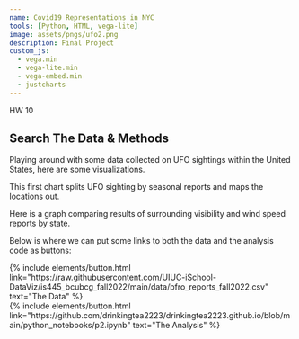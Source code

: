 ```yaml
---
name: Covid19 Representations in NYC
tools: [Python, HTML, vega-lite]
image: assets/pngs/ufo2.png
description: Final Project
custom_js:
  - vega.min
  - vega-lite.min
  - vega-embed.min
  - justcharts
---
```


HW 10

## Search The Data & Methods


Playing around with some data collected on UFO sightings within the United States, here are some visualizations.

This first chart splits UFO sighting by seasonal reports and maps the locations out.

<vegachart schema-url="{{ site.baseurl }}/assets/json/hw10_chart2.json" style="width: 100%"></vegachart>



Here is a graph comparing results of surrounding visibility and wind speed reports by state.


<vegachart schema-url="{{ site.baseurl }}/assets/json/p2_chart3.json" style="width: 100%"></vegachart>



Below is where we can put some links to both the data and the analysis code as buttons:


<!-- these are written in a combo of html and liquid --> 

<div class="left">
{% include elements/button.html link="https://raw.githubusercontent.com/UIUC-iSchool-DataViz/is445_bcubcg_fall2022/main/data/bfro_reports_fall2022.csv" text="The Data" %}
</div>

<div class="right">
{% include elements/button.html link="https://github.com/drinkingtea2223/drinkingtea2223.github.io/blob/main/python_notebooks/p2.ipynb" text="The Analysis" %}
</div>

